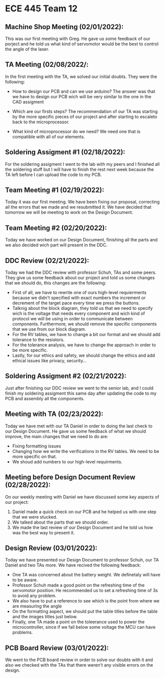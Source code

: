 # ECE 445 Team 12
## Machine Shop Meeting (02/01/2022):
This was our first meeting with Greg. He gave us some feedback of our porject and he told us what kind of servomotor would be the best to control the angle of the laser.
## TA Meeting (02/08/2022/:
In the first meeting with the TA, we solved our initial doubts. They were the following:

  - How to design our PCB and can we use arduino? The answer was that we have to design our PCB wich will be very similar to the one in the CAD assigment
  
  - Which are our firsts steps?  The recommendation of our TA was starting by the more specific pieces of our project and after starting to escaleto back to the microprocessor.
  
  - What kind of microprocessor do we need? We need one that is compatible with all of our elements.
## Soldering Assigment #1 (02/18/2022):
For the soldering assigment I went to the lab with my peers and I finished all the soldering stuff but I will have to finish the rest next week because the TA left before I can upload the code to my PCB.
## Team Meeting #1 (02/19/2022):
Today it was our first meeting. We have been fixing our proposal, correcting all the errors that we made and we resubmitted it. We have decided that tomorrow we will be meeting to work on the Design Document.  
## Team Meeting #2 (02/20/2022):
Today we have worked on our Design Document, finishing all the parts and we also decided wich part will present in the DDC. 
## DDC Review (02/21/2022):
Today we had the DDC review with professor Schuh, TAs and some peers. They give us some feedback about our project and told us some changes that we should do, this changes are the following:
- First of all, we have to rewrite one of ours high-level requierments because we didn't specified with exact numbers the increment or decrement of the target pace every time we press the buttons.
- Talknig about the block diagram, they told us that we need to specify wich is the voltage that needs every component and wich kind of protocol we will be using in order to communicate between components. Furthermore, we should remove the specific components that we use from our block diagram.
- For the RV tables, we have to change a bit our format and we should add tolerance to the resistors.
- For the tolerance analysis, we have to change the approach in order to be more specific.
- Lastly, for our ethics and safety, we should change the ethics and add ethical issues like privacy, security...
## Soldering Assigment #2 (02/21/2022):
Just after finishing our DDC review we went to the senior lab, and I could finish my soldering assigment this same day after updating the code to my PCB and assembly all the components.
## Meeting with TA (02/23/2022):
Today we have met with our TA Daniel in order to doing the last check to our Design Document. He gave us some feedback of what we should improve, the main changes that we need to do are:
- Fixing formatting issues
- Changing how we write the verifications in the RV tables. We need to be more specific on that.
- We shoud add numbers to our high-level requirments.
## Meeting before Design Document Review (02/28/2022):
On our weekly meeting with Daniel we have discussed some key aspects of our project:
  1. Daniel made a quick check on our PCB and he helped us with one step that we were stucked.
  2. We talked about the parts that we should order.
  3. We made the last review of our Design Document and he told us how was the best way to present it.
## Design Review (03/01/2022):
Today we have presented our Design Document to professor Schuh, our TA Daniel and two TAs more. We have recived the following feedback:
- One TA was concerned about the battery weight. We definetaly will have to be aware.
- Professor Schuh made a good point on the refreshing time of the servomotor position. He recommended us to set a refreshing time of 3s to avoid any problem.
- We also have to put a reference to see which is the point from where we are measuring the angle
- On the formatting aspect, we should put the table titles before the table and the images titles just below.
- Finally, one TA made a point on the toleerance used to power the microcontroller, since if we fall below some voltage the MCU can have problems.
## PCB Board Review (03/01/2022):
We went to the PCB board review in order to solve our doubts with it and also we checked with the TAs that there weren't any visible errors on the design.

